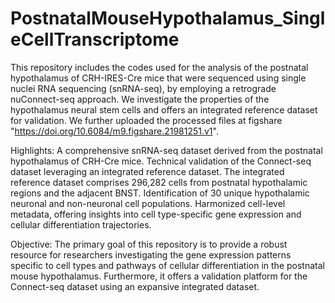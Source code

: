 # PostnatalMouseHypothalamus_SingleCellTranscriptome
This repository includes the codes used for  the analysis of the postnatal hypothalamus of CRH-IRES-Cre mice that were sequenced using single nuclei RNA sequencing (snRNA-seq), by employing a retrograde nuConnect-seq approach. We investigate the properties of the hypothalamus neural stem cells and offers an integrated reference dataset for validation. We further uploaded the processed files at figshare "https://doi.org/10.6084/m9.figshare.21981251.v1". 

Highlights:
A comprehensive snRNA-seq dataset derived from the postnatal hypothalamus of CRH-Cre mice.
Technical validation of the Connect-seq dataset leveraging an integrated reference dataset.
The integrated reference dataset comprises 296,282 cells from postnatal hypothalamic regions and the adjacent BNST.
Identification of 30 unique hypothalamic neuronal and non-neuronal cell populations.
Harmonized cell-level metadata, offering insights into cell type-specific gene expression and cellular differentiation trajectories.

Objective:
The primary goal of this repository is to provide a robust resource for researchers investigating the gene expression patterns specific to cell types and pathways of cellular differentiation in the postnatal mouse hypothalamus. Furthermore, it offers a validation platform for the Connect-seq dataset using an expansive integrated dataset.
